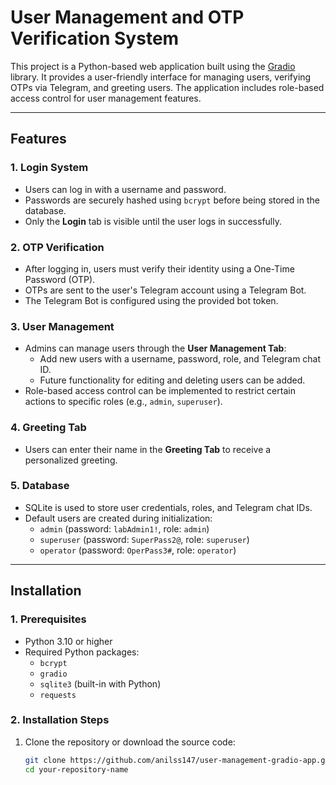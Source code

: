 # User Management and OTP Verification System

This project is a Python-based web application built using the [Gradio](https://gradio.app/) library. It provides a user-friendly interface for managing users, verifying OTPs via Telegram, and greeting users. The application includes role-based access control for user management features.

---

## **Features**

### **1. Login System**
- Users can log in with a username and password.
- Passwords are securely hashed using `bcrypt` before being stored in the database.
- Only the **Login** tab is visible until the user logs in successfully.

### **2. OTP Verification**
- After logging in, users must verify their identity using a One-Time Password (OTP).
- OTPs are sent to the user's Telegram account using a Telegram Bot.
- The Telegram Bot is configured using the provided bot token.

### **3. User Management**
- Admins can manage users through the **User Management Tab**:
  - Add new users with a username, password, role, and Telegram chat ID.
  - Future functionality for editing and deleting users can be added.
- Role-based access control can be implemented to restrict certain actions to specific roles (e.g., `admin`, `superuser`).

### **4. Greeting Tab**
- Users can enter their name in the **Greeting Tab** to receive a personalized greeting.

### **5. Database**
- SQLite is used to store user credentials, roles, and Telegram chat IDs.
- Default users are created during initialization:
  - `admin` (password: `labAdmin1!`, role: `admin`)
  - `superuser` (password: `SuperPass2@`, role: `superuser`)
  - `operator` (password: `OperPass3#`, role: `operator`)

---

## **Installation**

### **1. Prerequisites**
- Python 3.10 or higher
- Required Python packages:
  - `bcrypt`
  - `gradio`
  - `sqlite3` (built-in with Python)
  - `requests`

### **2. Installation Steps**
1. Clone the repository or download the source code:
   ```bash
   git clone https://github.com/anilss147/user-management-gradio-app.git
   cd your-repository-name